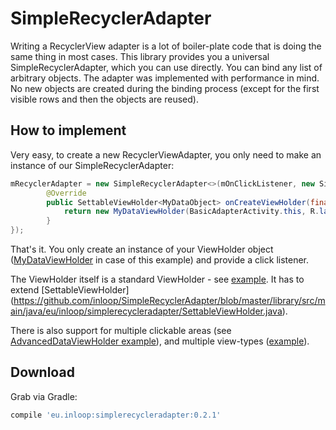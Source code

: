 SimpleRecyclerAdapter
================

Writing a RecyclerView adapter is a lot of boiler-plate code that is doing the same thing in most cases. This library provides you a universal SimpleRecyclerAdapter, which you can use directly. 
You can bind any list of arbitrary objects.
The adapter was implemented with performance in mind. No new objects are created during the binding process (except for the first visible rows and then the objects are reused).

How to implement
--------
Very easy, to create a new RecyclerViewAdapter, you only need to make an instance of our SimpleRecyclerAdapter:

```java
mRecyclerAdapter = new SimpleRecyclerAdapter<>(mOnClickListener, new SimpleRecyclerAdapter.CreateViewHolder<MyDataObject>() {
        @Override
        public SettableViewHolder<MyDataObject> onCreateViewHolder(final ViewGroup parent, final int viewType) {
            return new MyDataViewHolder(BasicAdapterActivity.this, R.layout.item_mydata, parent);
        }
});
```
That's it. You only create an instance of your ViewHolder object ([MyDataViewHolder](https://github.com/inloop/SimpleRecyclerAdapter/blob/master/sample/src/main/java/eu/inloop/simplerecycleradapter/sample/adapter/viewholder/basic/MyDataViewHolder.java) in case of this example) and provide a click listener.

The ViewHolder itself is a standard ViewHolder - see [example](https://github.com/inloop/SimpleRecyclerAdapter/blob/master/sample/src/main/java/eu/inloop/simplerecycleradapter/sample/adapter/viewholder/basic/MyDataViewHolder.java). It has to extend [SettableViewHolder] (https://github.com/inloop/SimpleRecyclerAdapter/blob/master/library/src/main/java/eu/inloop/simplerecycleradapter/SettableViewHolder.java).

There is also support for multiple clickable areas (see [AdvancedDataViewHolder example](https://github.com/inloop/SimpleRecyclerAdapter/blob/master/sample/src/main/java/eu/inloop/simplerecycleradapter/sample/adapter/viewholder/advanced/AdvancedDataViewHolder.java)), and multiple view-types ([example](https://github.com/inloop/SimpleRecyclerAdapter/blob/docu/sample/src/main/java/eu/inloop/simplerecycleradapter/sample/activity/AdvancedAdapterActivity.java)).

Download
--------

Grab via Gradle:
```groovy
compile 'eu.inloop:simplerecycleradapter:0.2.1'
```
